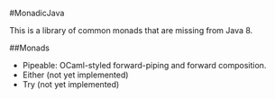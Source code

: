 #MonadicJava

This is a library of common monads that are missing from Java 8.

##Monads
- Pipeable: OCaml-styled forward-piping and forward composition.
- Either (not yet implemented)
- Try (not yet implemented)
